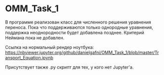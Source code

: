 # OMM_Task_1

В программе реализован класс для численного решения уравнения переноса. 
Пока что поддерживаются только однородные уравнения, поддержка неоднородности будет добавлена позднее.
Критерий Неймана пока не добавлен.

Ссылка на нормальный рендер ноутбука:
https://nbviewer.jupyter.org/github/danielgafni/OMM_Task_1/blob/master/Transport_Equation.ipynb

Присутствует также .py скрипт для тех, у кого нет Jupyter'а.